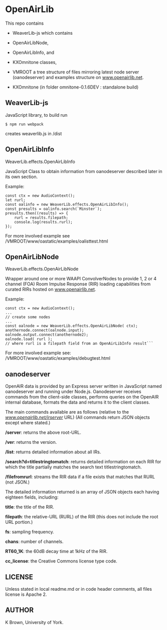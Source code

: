 # OpenAirLib #

This repo contains

* WeaverLib-js
 which contains
 * OpenAirLibNode, 
 * OpenAirLibInfo,
 and
 * KXOmnitone classes,

* VMROOT
 a tree structure of files mirroring latest node server (oanodeserver) and examples structure on
www.openairlib.net.

* KXOmnitone (in folder omnitone-0.1.6DEV : standalone build) 
 
## WeaverLib-js ##
JavaScript library, to build run

`$ npm run webpack`

creates weaverlib.js in /dist  

## OpenAirLibInfo ##
WeaverLib.effects.OpenAirLibInfo

JavaScript Class to obtain information from oanodeserver described later in its own section.

Example:

    const ctx = new AudioContext();
    let rurl;
    const oalinfo = new WeaverLib.effects.OpenAirLibInfo();
    const presults = oalinfo.search(`Minster`);
    presults.then((results) => {
        rurl = results.filepath;
        console.log(results.rurl);
    });

  
For more involved example see
/VMROOT/www/oastatic/examples/oalisttest.html
 
## OpenAirLibNode ##
WeaverLib.effects.OpenAirLibNode

Wrapper around one or more WAAPI ConvolverNodes to provide 1, 2 or 4 channel (FOA) Room Impulse Response (RIR)
loading capabilities from curated RIRs hosted on www.openairlib.net.

Example:

    const ctx = new AudioContext();
    ...
    // create some nodes
    ...
    const oalnode = new WeaverLib.effects.OpenAirLibNode( ctx);
    anothernode.connect(oalnode.input);
    oalnode.output.connect(anothernode2);
    oalnode.load( rurl );
    // where rurl is a filepath field from an OpenAirLibInfo result```
    
For more involved example see: /VMROOT/www/oastatic/examples/debugtest.html

## oanodeserver ##
OpenAIR data is provided by an Express server written in JavaScript named oanodeserver and
running under Node.js. Oanodeserver receives commands from the client-side classes,
performs queries on the OpenAIR internal database, formats the data and returns it to the
client classes.

The main commands available are as follows (relative to the *www.openairlib.net/irserver* URL)
(All commands return JSON objects except where stated.)

**/server**: returns the above root-URL.

**/ver**: returns the version.

**/list**: returns detailed information about all IRs.

**/search?d=titlestringtomatch**:
    returns detailed information on each RIR for which the title partially matches the
    search text titlestringtomatch.

**/filefromrurl**:
    streams the RIR data if a file exists that matches that RURL (not JSON.)
  
The detailed information returned is an array of
JSON objects each having eighteen fields, including:

**title**: the title of the RIR.

**filepath**: the relative-URL (RURL) of the 
    RIR (this does not include the root URL portion.)

**fs**: sampling frequency.

**chans**: number of channels.

**RT60_1K**: the 60dB decay time at 1kHz of the RIR.

**cc_license**: the Creative Commons license type code.
 

## LICENSE ##
Unless stated in local readme.md or in code header comments, all files license is Apache
2.

## AUTHOR ##
K Brown, University of York.

